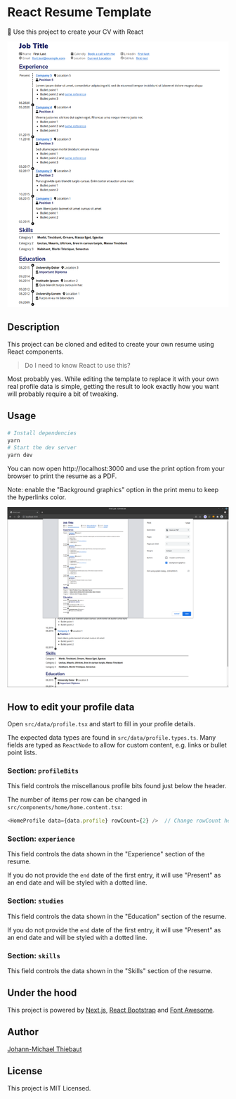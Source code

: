 # React Resume Template

📄️ Use this project to create your CV with React

![React Resume Template](./docs/resume.png)


## Description

This project can be cloned and edited to create your own resume using React
components.

> Do I need to know React to use this?

Most probably yes. While editing the template to replace it with your own real
profile data is simple, getting the result to look exactly how you want will
probably require a bit of tweaking.


## Usage

```bash
# Install dependencies
yarn
# Start the dev server
yarn dev
```

You can now open http://localhost:3000 and use the print option from your
browser to print the resume as a PDF.

Note: enable the "Background graphics" option in the print menu to keep the
hyperlinks color.

![React Resume Template](./docs/print-menu.png)

## How to edit your profile data

Open `src/data/profile.tsx` and start to fill in your profile details.

The expected data types are found in `src/data/profile.types.ts`. Many fields
are typed as `ReactNode` to allow for custom content, e.g. links or bullet
point lists. 

### Section: `profileBits`

This field controls the miscellanous profile bits found just below the header.

The number of items per row can be changed in
`src/components/home/home.content.tsx`:

```typescript
<HomeProfile data={data.profile} rowCount={2} />  // Change rowCount here
```

### Section: `experience`

This field controls the data shown in the "Experience" section of the resume.

If you do not provide the `end` date of the first entry, it will use "Present"
as an end date and will be styled with a dotted line.

### Section: `studies`

This field controls the data shown in the "Education" section of the resume.

If you do not provide the `end` date of the first entry, it will use "Present"
as an end date and will be styled with a dotted line.

### Section: `skills`

This field controls the data shown in the "Skills" section of the resume.


## Under the hood

This project is powered by [Next.js](https://nextjs.org),
[React Bootstrap](https://react-bootstrap.github.io)
and [Font Awesome](https://fontawesome.com).


## Author

[Johann-Michael Thiebaut](https://github.com/leafty)


## License

This project is MIT Licensed.
